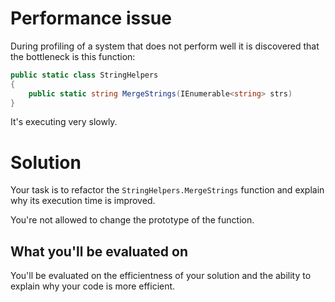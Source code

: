 # Performance issue

During profiling of a system that does not perform well it is discovered that the bottleneck is this function:

```csharp
public static class StringHelpers
{
	public static string MergeStrings(IEnumerable<string> strs)
}
```

It's executing very slowly.

# Solution

Your task is to refactor the `StringHelpers.MergeStrings` function and explain why its execution time is improved.

You're not allowed to change the prototype of the function.

## What you'll be evaluated on

You'll be evaluated on the efficientness of your solution and the ability to explain why your code is more efficient.
